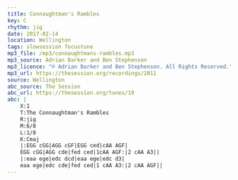 ```yaml
---
title: Connaughtman's Rambles
key: C
rhythm: jig
date: 2017-02-14
location: Wellington
tags: slowsession focustune
mp3_file: /mp3/connaughtmans-rambles.mp3
mp3_source: Adrian Barker and Ben Stephenson
mp3_licence: "© Adrian Barker and Ben Stephenson. All Rights Reserved."
mp3_url: https://thesession.org/recordings/2011
source: Wellington
abc_source: The Session
abc_url: https://thesession.org/tunes/19
abc: |
    X:1
    T:The Connaughtman's Rambles
    R:jig
    M:6/8
    L:1/8
    K:Cmaj
    |:EGG cGG|AGG cGF|EGG ced|cAA AGF|
    EGG cGG|AGG cde|fed ced|1cAA AGF:|2 cAA A3||
    |:eaa ege|edc dcd|eaa ege|edc d3|
    eaa ege|edc cde|fed ced|1 cAA A3:|2 cAA AGF||
---
```

